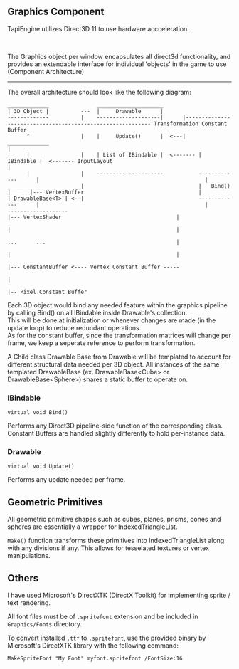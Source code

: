 ﻿## Graphics Component

TapiEngine utilizes Direct3D 11 to use hardware accceleration.  

<br>

The Graphics object per window encapsulates all direct3d functionality, and provides an extendable interface for individual 'objects' in the game to use (Component Architecture)

---
The overall architecture should look like the following diagram:
```
_____________               _____________________
| 3D Object |          ---  |     Drawable      |
-------------          |    --------------------|      |----------------------------------------------------------- Transformation Constant Buffer
      ^                |    |     Update()      |  <---|    _____________                                                           |
      |                |    | List of IBindable |  <------- | IBindable |  <------- InputLayout                                     |
      |                |    ---------------------           -------------      |                                                    |
___________________    |                                    |   Bind()  |      |--- VertexBuffer                                    |
| DrawableBase<T> | <--|                                    -------------      |                                                    |
-------------------                                                            |--- VertexShader                                    |
                                                                               |                                                    |
                                                                               ...      ...                                         |
                                                                               |                                                    |
                                                                               |--- ConstantBuffer <---- Vertex Constant Buffer -----
                                                                                                     |
                                                                                                     |-- Pixel Constant Buffer 
```
Each 3D object would bind any needed feature within the graphics pipeline by calling Bind() on all IBindable inside Drawable's collection.  
This will be done at initialization or whenever changes are made (in the update loop) to reduce redundant operations.  
As for the constant buffer, since the transformation matrices will change per frame, we keep a seperate reference to perform transformation.

A Child class Drawable Base from Drawable will be templated to account for different structural data needed per 3D object.
All instances of the same templated DrawableBase (ex. DrawableBase\<Cube> or DrawableBase\<Sphere>) shares a static buffer to operate on.

### IBindable  
```
virtual void Bind()
```
Performs any Direct3D pipeline-side function of the corresponding class. Constant Buffers are handled slightly differently to hold per-instance data.

### Drawable
```
virtual void Update()
```
Performs any update needed per frame.


## Geometric Primitives
All geometric primitive shapes such as cubes, planes, prisms, cones and spheres are essentially a wrapper for IndexedTriangleList.  

```Make()``` function transforms these primitives into IndexedTriangleList along with any divisions if any. This allows for tesselated textures or vertex manipulations.

## Others

I have used Microsoft's DirectXTK (DirectX Toolkit) for implementing sprite / text rendering.  

All font files must be of ```.spritefont``` extension and be included in ```Graphics/Fonts``` directory.  

To convert installed ```.ttf``` to ```.spritefont```, use the provided binary by Microsoft's DirectXTK library with the following command:  
```
MakeSpriteFont "My Font" myfont.spritefont /FontSize:16
```